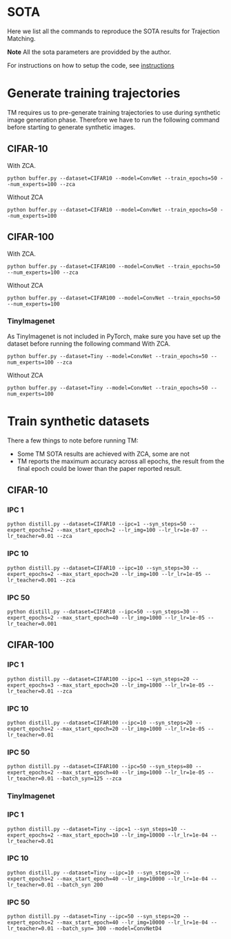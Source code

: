 # SOTA
Here we list all the commands to reproduce the SOTA results for Trajection Matching.

**Note** All the sota parameters are providded by the author.

For instructions on how to setup the code, see [instructions](instructions.md)

# Generate training trajectories
TM requires us to pre-generate training trajectories to use during synthetic image generation phase. Therefore we have to run the following command before starting to generate synthetic images. 

## CIFAR-10
With ZCA.  
```
python buffer.py --dataset=CIFAR10 --model=ConvNet --train_epochs=50 --num_experts=100 --zca
```
Without ZCA
```
python buffer.py --dataset=CIFAR10 --model=ConvNet --train_epochs=50 --num_experts=100
```
## CIFAR-100
With ZCA.  
```
python buffer.py --dataset=CIFAR100 --model=ConvNet --train_epochs=50 --num_experts=100 --zca
```
Without ZCA
```
python buffer.py --dataset=CIFAR100 --model=ConvNet --train_epochs=50 --num_experts=100
```

### TinyImagenet
As TinyImagenet is not included in PyTorch, make sure you have set up the dataset before running the following command
With ZCA.  
```
python buffer.py --dataset=Tiny --model=ConvNet --train_epochs=50 --num_experts=100 --zca
```
Without ZCA
```
python buffer.py --dataset=Tiny --model=ConvNet --train_epochs=50 --num_experts=100
```

# Train synthetic datasets
There a few things to note before running TM:  
- Some TM SOTA results are achieved with ZCA, some are not
- TM reports the maximum accuracy across all epochs, the result from the final epoch could be lower than the paper reported result.
## CIFAR-10
### IPC 1
```
python distill.py --dataset=CIFAR10 --ipc=1 --syn_steps=50 --expert_epochs=2 --max_start_epoch=2 --lr_img=100 --lr_lr=1e-07 --lr_teacher=0.01 --zca
```
### IPC 10
```
python distill.py --dataset=CIFAR10 --ipc=10 --syn_steps=30 --expert_epochs=2 --max_start_epoch=20 --lr_img=100 --lr_lr=1e-05 --lr_teacher=0.001 --zca
```
### IPC 50
```
python distill.py --dataset=CIFAR10 --ipc=50 --syn_steps=30 --expert_epochs=2 --max_start_epoch=40 --lr_img=1000 --lr_lr=1e-05 --lr_teacher=0.001
```
## CIFAR-100
### IPC 1
```
python distill.py --dataset=CIFAR100 --ipc=1 --syn_steps=20 --expert_epochs=3 --max_start_epoch=20 --lr_img=1000 --lr_lr=1e-05 --lr_teacher=0.01 --zca
```
### IPC 10
```
python distill.py --dataset=CIFAR100 --ipc=10 --syn_steps=20 --expert_epochs=2 --max_start_epoch=20 --lr_img=1000 --lr_lr=1e-05 --lr_teacher=0.01
```
### IPC 50
```
python distill.py --dataset=CIFAR100 --ipc=50 --syn_steps=80 --expert_epochs=2 --max_start_epoch=40 --lr_img=1000 --lr_lr=1e-05 --lr_teacher=0.01 --batch_syn=125 --zca
```
### TinyImagenet
### IPC 1
```
python distill.py --dataset=Tiny --ipc=1 --syn_steps=10 --expert_epochs=2 --max_start_epoch=10 --lr_img=10000 --lr_lr=1e-04 --lr_teacher=0.01
```
### IPC 10
```
python distill.py --dataset=Tiny --ipc=10 --syn_steps=20 --expert_epochs=2 --max_start_epoch=40 --lr_img=10000 --lr_lr=1e-04 --lr_teacher=0.01 --batch_syn 200
```
### IPC 50
```
python distill.py --dataset=Tiny --ipc=50 --syn_steps=20 --expert_epochs=2 --max_start_epoch=40 --lr_img=10000 --lr_lr=1e-04 --lr_teacher=0.01 --batch_syn= 300 --model=ConvNetD4
```

